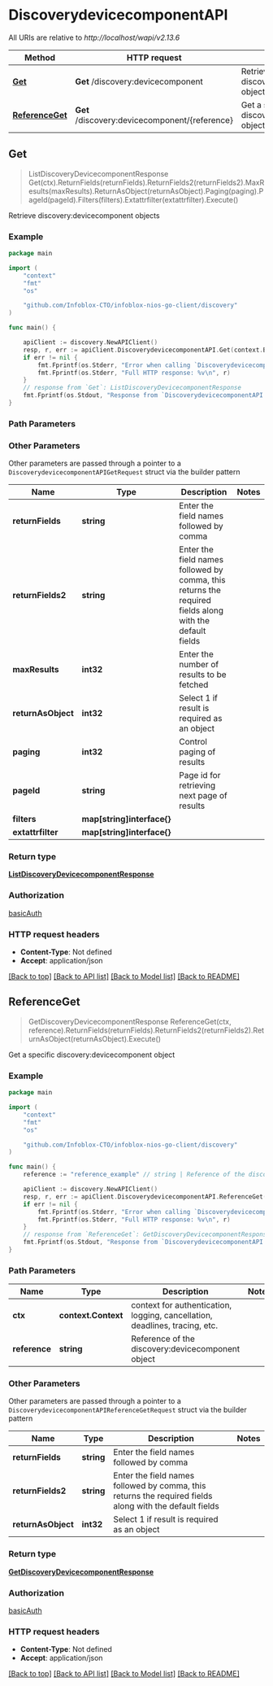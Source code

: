 # DiscoverydevicecomponentAPI

All URIs are relative to *http://localhost/wapi/v2.13.6*

Method | HTTP request | Description
------------- | ------------- | -------------
[**Get**](DiscoverydevicecomponentAPI.md#Get) | **Get** /discovery:devicecomponent | Retrieve discovery:devicecomponent objects
[**ReferenceGet**](DiscoverydevicecomponentAPI.md#ReferenceGet) | **Get** /discovery:devicecomponent/{reference} | Get a specific discovery:devicecomponent object



## Get

> ListDiscoveryDevicecomponentResponse Get(ctx).ReturnFields(returnFields).ReturnFields2(returnFields2).MaxResults(maxResults).ReturnAsObject(returnAsObject).Paging(paging).PageId(pageId).Filters(filters).Extattrfilter(extattrfilter).Execute()

Retrieve discovery:devicecomponent objects



### Example

```go
package main

import (
	"context"
	"fmt"
	"os"

	"github.com/Infoblox-CTO/infoblox-nios-go-client/discovery"
)

func main() {

	apiClient := discovery.NewAPIClient()
	resp, r, err := apiClient.DiscoverydevicecomponentAPI.Get(context.Background()).Execute()
	if err != nil {
		fmt.Fprintf(os.Stderr, "Error when calling `DiscoverydevicecomponentAPI.Get``: %v\n", err)
		fmt.Fprintf(os.Stderr, "Full HTTP response: %v\n", r)
	}
	// response from `Get`: ListDiscoveryDevicecomponentResponse
	fmt.Fprintf(os.Stdout, "Response from `DiscoverydevicecomponentAPI.Get`: %v\n", resp)
}
```

### Path Parameters



### Other Parameters

Other parameters are passed through a pointer to a `DiscoverydevicecomponentAPIGetRequest` struct via the builder pattern


Name | Type | Description  | Notes
------------- | ------------- | ------------- | -------------
**returnFields** | **string** | Enter the field names followed by comma | 
**returnFields2** | **string** | Enter the field names followed by comma, this returns the required fields along with the default fields | 
**maxResults** | **int32** | Enter the number of results to be fetched | 
**returnAsObject** | **int32** | Select 1 if result is required as an object | 
**paging** | **int32** | Control paging of results | 
**pageId** | **string** | Page id for retrieving next page of results | 
**filters** | **map[string]interface{}** |  | 
**extattrfilter** | **map[string]interface{}** |  | 

### Return type

[**ListDiscoveryDevicecomponentResponse**](ListDiscoveryDevicecomponentResponse.md)

### Authorization

[basicAuth](../README.md#basicAuth)

### HTTP request headers

- **Content-Type**: Not defined
- **Accept**: application/json

[[Back to top]](#) [[Back to API list]](../README.md#documentation-for-api-endpoints)
[[Back to Model list]](../README.md#documentation-for-models)
[[Back to README]](../README.md)


## ReferenceGet

> GetDiscoveryDevicecomponentResponse ReferenceGet(ctx, reference).ReturnFields(returnFields).ReturnFields2(returnFields2).ReturnAsObject(returnAsObject).Execute()

Get a specific discovery:devicecomponent object



### Example

```go
package main

import (
	"context"
	"fmt"
	"os"

	"github.com/Infoblox-CTO/infoblox-nios-go-client/discovery"
)

func main() {
	reference := "reference_example" // string | Reference of the discovery:devicecomponent object

	apiClient := discovery.NewAPIClient()
	resp, r, err := apiClient.DiscoverydevicecomponentAPI.ReferenceGet(context.Background(), reference).Execute()
	if err != nil {
		fmt.Fprintf(os.Stderr, "Error when calling `DiscoverydevicecomponentAPI.ReferenceGet``: %v\n", err)
		fmt.Fprintf(os.Stderr, "Full HTTP response: %v\n", r)
	}
	// response from `ReferenceGet`: GetDiscoveryDevicecomponentResponse
	fmt.Fprintf(os.Stdout, "Response from `DiscoverydevicecomponentAPI.ReferenceGet`: %v\n", resp)
}
```

### Path Parameters


Name | Type | Description  | Notes
------------- | ------------- | ------------- | -------------
**ctx** | **context.Context** | context for authentication, logging, cancellation, deadlines, tracing, etc.
**reference** | **string** | Reference of the discovery:devicecomponent object | 

### Other Parameters

Other parameters are passed through a pointer to a `DiscoverydevicecomponentAPIReferenceGetRequest` struct via the builder pattern


Name | Type | Description  | Notes
------------- | ------------- | ------------- | -------------
**returnFields** | **string** | Enter the field names followed by comma | 
**returnFields2** | **string** | Enter the field names followed by comma, this returns the required fields along with the default fields | 
**returnAsObject** | **int32** | Select 1 if result is required as an object | 

### Return type

[**GetDiscoveryDevicecomponentResponse**](GetDiscoveryDevicecomponentResponse.md)

### Authorization

[basicAuth](../README.md#basicAuth)

### HTTP request headers

- **Content-Type**: Not defined
- **Accept**: application/json

[[Back to top]](#) [[Back to API list]](../README.md#documentation-for-api-endpoints)
[[Back to Model list]](../README.md#documentation-for-models)
[[Back to README]](../README.md)

